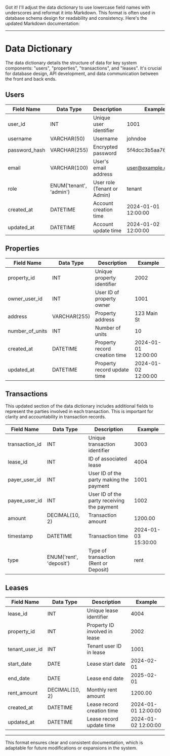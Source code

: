 Got it! I'll adjust the data dictionary to use lowercase field names with underscores and reformat it into Markdown. This format is often used in database schema design for readability and consistency. Here's the updated Markdown documentation:

---

# Data Dictionary

The data dictionary details the structure of data for key system components: "users", "properties", "transactions", and "leases". It's crucial for database design, API development, and data communication between the front and back ends.

## Users

| Field Name      | Data Type                | Description                    | Example            |
| --------------- | ------------------------ | ------------------------------ | ------------------ |
| user_id         | INT                      | Unique user identifier         | 1001               |
| username        | VARCHAR(50)              | Username                       | johndoe            |
| password_hash   | VARCHAR(255)             | Encrypted password             | 5f4dcc3b5aa765d61...|
| email           | VARCHAR(100)             | User's email address           | user@example.com   |
| role            | ENUM('tenant', 'admin')  | User role (Tenant or Admin)    | tenant             |
| created_at      | DATETIME                 | Account creation time          | 2024-01-01 12:00:00|
| updated_at      | DATETIME                 | Account update time            | 2024-01-02 12:00:00|

## Properties

| Field Name      | Data Type                | Description                    | Example            |
| --------------- | ------------------------ | ------------------------------ | ------------------ |
| property_id     | INT                      | Unique property identifier     | 2002               |
| owner_user_id   | INT                      | User ID of property owner      | 1001               |
| address         | VARCHAR(255)             | Property address               | 123 Main St        |
| number_of_units | INT                      | Number of units                | 10                 |
| created_at      | DATETIME                 | Property record creation time  | 2024-01-01 12:00:00|
| updated_at      | DATETIME                 | Property record update time    | 2024-01-02 12:00:00|


## Transactions

This updated section of the data dictionary includes additional fields to represent the parties involved in each transaction. This is important for clarity and accountability in transaction records.

| Field Name       | Data Type            | Description                                | Example            |
| ---------------- | -------------------- | ------------------------------------------ | ------------------ |
| transaction_id   | INT                  | Unique transaction identifier              | 3003               |
| lease_id         | INT                  | ID of associated lease                     | 4004               |
| payer_user_id    | INT                  | User ID of the party making the payment    | 1001               |
| payee_user_id    | INT                  | User ID of the party receiving the payment | 1002               |
| amount           | DECIMAL(10, 2)       | Transaction amount                         | 1200.00            |
| timestamp        | DATETIME             | Transaction time                           | 2024-01-03 15:30:00|
| type             | ENUM('rent', 'deposit') | Type of transaction (Rent or Deposit) | rent               |


## Leases

| Field Name      | Data Type                | Description                    | Example            |
| --------------- | ------------------------ | ------------------------------ | ------------------ |
| lease_id        | INT                      | Unique lease identifier        | 4004               |
| property_id     | INT                      | Property ID involved in lease  | 2002               |
| tenant_user_id  | INT                      | Tenant user ID in lease        | 1001               |
| start_date      | DATE                     | Lease start date               | 2024-02-01         |
| end_date        | DATE                     | Lease end date                 | 2025-02-01         |
| rent_amount     | DECIMAL(10, 2)           | Monthly rent amount            | 1200.00            |
| created_at      | DATETIME                 | Lease record creation time     | 2024-01-01 12:00:00|
| updated_at      | DATETIME                 | Lease record update time       | 2024-01-02 12:00:00|

---

This format ensures clear and consistent documentation, which is adaptable for future modifications or expansions in the system.